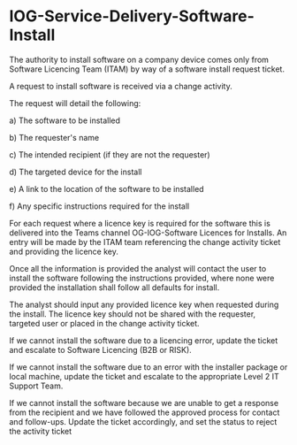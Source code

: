 # IOG-Service-Delivery-Software-Install

The authority to install software on a company device comes only from Software Licencing Team (ITAM) by way of a software install request ticket.

A request to install software is received via a change activity.

The request will detail the following:


a) The software to be installed

b) The requester's name

c) The intended recipient (if they are not the requester)

d) The targeted device for the install

e) A link to the location of the software to be installed

f) Any specific instructions required for the install 



For each request where a licence key is required for the software this is delivered into the Teams channel OG-IOG-Software Licences for Installs. An entry will be made by the ITAM team referencing the change activity ticket and providing the licence key.

Once all the information is provided the analyst will contact the user to install the software following the instructions provided, where none were provided the installation shall follow all defaults for install. 

The analyst should input any provided licence key when requested during the install. The licence key should not be shared with the requester, targeted user or placed in the change activity ticket.

If we cannot install the software due to a licencing error, update the ticket and escalate to Software Licencing (B2B or RISK).

If we cannot install the software due to an error with the installer package or local machine, update the ticket and escalate to the appropriate Level 2 IT Support Team.

If we cannot install the software because we are unable to get a response from the recipient and we have followed the approved process for contact and follow-ups. Update the ticket accordingly, and set the status to reject the activity ticket
